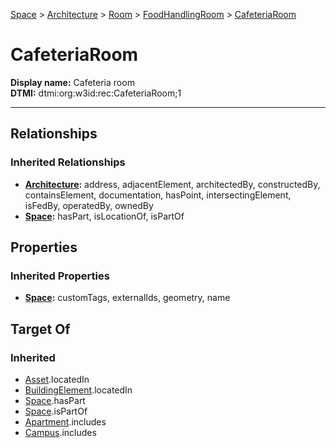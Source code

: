 [Space](../../../Space.md) > [Architecture](../../Architecture.md) > [Room](../Room.md) > [FoodHandlingRoom](FoodHandlingRoom.md) > [CafeteriaRoom](#)
# CafeteriaRoom

**Display name:** Cafeteria room<br />
**DTMI:** dtmi:org:w3id:rec:CafeteriaRoom;1

---
## Relationships
### Inherited Relationships
* **[Architecture](../../Architecture.md):** address, adjacentElement, architectedBy, constructedBy, containsElement, documentation, hasPoint, intersectingElement, isFedBy, operatedBy, ownedBy
* **[Space](../../../Space.md):** hasPart, isLocationOf, isPartOf
## Properties
### Inherited Properties
* **[Space](../../../Space.md):** customTags, externalIds, geometry, name
## Target Of
### Inherited
* [Asset](../../../../Asset/Asset.md).locatedIn
* [BuildingElement](../../../../BuildingElement/BuildingElement.md).locatedIn
* [Space](../../../Space.md).hasPart
* [Space](../../../Space.md).isPartOf
* [Apartment](../../../../Collection/SpaceCollection/Apartment.md).includes
* [Campus](../../../../Collection/SpaceCollection/Campus.md).includes
